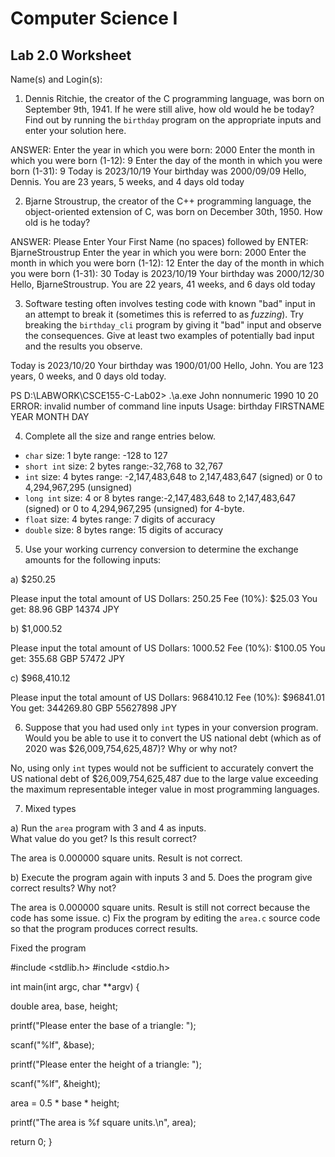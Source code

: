 
# Computer Science I 
## Lab 2.0 Worksheet

Name(s) and Login(s):



1. Dennis Ritchie, the creator of the C programming language,
was born on September 9th, 1941.  If he were still alive,
how old would he be today?  Find out by running the `birthday`
program on the appropriate inputs and enter your solution here.

ANSWER:
Enter the year in which you were born: 2000
Enter the month in which you were born (1-12): 9
Enter the day of the month in which you were born (1-31): 9
Today is 2023/10/19
Your birthday was 2000/09/09
Hello, Dennis.  You are 23 years, 5 weeks, and 4 days old today


2. Bjarne Stroustrup, the creator of the C++ programming
language, the object-oriented extension of C, was born on
December 30th, 1950.  How old is he today?

ANSWER:
Please Enter Your First Name (no spaces) followed by ENTER: BjarneStroustrup
Enter the year in which you were born: 2000
Enter the month in which you were born (1-12): 12
Enter the day of the month in which you were born (1-31): 30
Today is 2023/10/19
Your birthday was 2000/12/30
Hello, BjarneStroustrup.  You are 22 years, 41 weeks, and 6 days old today

3. Software testing often involves testing code with known
"bad" input in an attempt to break it (sometimes this is
referred to as *fuzzing*).  Try breaking the `birthday_cli`
program by giving it "bad" input and observe the consequences.
Give at least two examples of potentially bad input and the
results you observe.

Today is 2023/10/20
Your birthday was 1900/01/00
Hello, John. You are 123 years, 0 weeks, and 0 days old today.

PS D:\LABWORK\CSCE155-C-Lab02> .\a.exe John nonnumeric 1990 10 20
ERROR: invalid number of command line inputs
       Usage: birthday FIRSTNAME YEAR MONTH DAY

       


4. Complete all the size and range entries below.

* `char`
  size: 1 byte
  range: -128 to 127
* `short int`
  size: 2 bytes
  range:-32,768 to 32,767
* `int`
  size: 4 bytes
  range: -2,147,483,648 to 2,147,483,647 (signed) or 0 to 4,294,967,295 (unsigned)
* `long int`
  size: 4 or 8 bytes
  range:-2,147,483,648 to 2,147,483,647 (signed) or 0 to 4,294,967,295 (unsigned) for 4-byte.
* `float`
  size: 4 bytes
  range: 7 digits of accuracy
* `double`
  size: 8 bytes
  range: 15 digits of accuracy


5. Use your working currency conversion to determine
the exchange amounts for the following inputs:

  a) $250.25

Please input the total amount of US Dollars: 250.25
Fee (10%): $25.03
You get:
88.96 GBP
14374 JPY

  b) $1,000.52

Please input the total amount of US Dollars: 1000.52
Fee (10%): $100.05
You get:
355.68 GBP
57472 JPY

  c) $968,410.12

Please input the total amount of US Dollars: 968410.12
Fee (10%): $96841.01
You get:
344269.80 GBP
55627898 JPY


6. Suppose that you had used only `int` types
in your conversion program.  Would you be able
to use it to convert the US national debt
(which as of 2020 was \$26,009,754,625,487)?
Why or why not?

No, using only `int` types would not be sufficient to accurately convert the US national debt of $26,009,754,625,487 due to the large value exceeding the maximum representable integer value in most programming languages.


7. Mixed types

a) Run the `area` program with 3 and 4 as inputs.  
What value do you get?  Is this result correct?

The area is 0.000000 square units.
Result is not correct.

b) Execute the program again with inputs 3 and 5.
Does the program give correct results?  Why not?

The area is 0.000000 square units.
Result is still not correct because the code has some issue.
c) Fix the program by editing the `area.c` source
code so that the program produces correct results.

Fixed the program

#include <stdlib.h>
#include <stdio.h>

int main(int argc, char **argv) {

  double area, base, height;

  printf("Please enter the base of a triangle: ");

  scanf("%lf", &base);

  printf("Please enter the height of a triangle: ");

  scanf("%lf", &height);

  area = 0.5 * base * height;

  printf("The area is %f square units.\n", area);

  return 0;
}
